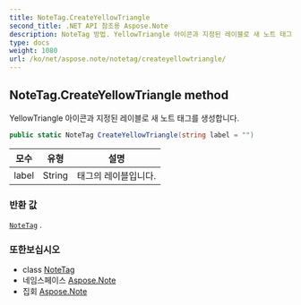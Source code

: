 ```yaml
---
title: NoteTag.CreateYellowTriangle
second_title: .NET API 참조용 Aspose.Note
description: NoteTag 방법. YellowTriangle 아이콘과 지정된 레이블로 새 노트 태그를 생성합니다.
type: docs
weight: 1080
url: /ko/net/aspose.note/notetag/createyellowtriangle/
---
```

## NoteTag.CreateYellowTriangle method

YellowTriangle 아이콘과 지정된 레이블로 새 노트 태그를 생성합니다.

```csharp
public static NoteTag CreateYellowTriangle(string label = "")
```

| 모수 | 유형 | 설명 |
| --- | --- | --- |
| label | String | 태그의 레이블입니다. |

### 반환 값

[`NoteTag`](../) .

### 또한보십시오

* class [NoteTag](../)
* 네임스페이스 [Aspose.Note](../../notetag/)
* 집회 [Aspose.Note](../../../)


